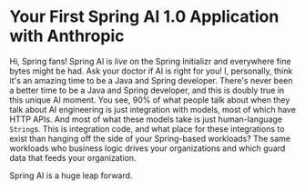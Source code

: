 # Your First Spring AI 1.0 Application with Anthropic

Hi, Spring fans! Spring AI is _live_ on the Spring Initializr and everywhere fine bytes might be had. Ask your doctor if AI is right for you! I, personally, think it's an amazing time to be a Java and Spring developer. There's never been a better time to be a Java and Spring developer, and this is doubly true in this unique AI moment. You see, 90% of what people talk about when they talk about AI engineering is just integration with models, most of which have HTTP APIs. And most of what these models take is just human-language `String`s. This is integration code, and what place for these integrations to exist than hanging off the side of your Spring-based workloads? The same workloads who business logic drives your organizations and which guard data that feeds your organization. 

Spring AI is a huge leap forward. 